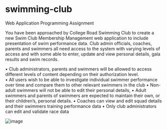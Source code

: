 # swimming-club
Web Application Programming Assignment

You have been approached by College Road Swimming Club to create a new Swim Club Membership Management web application to include presentation of swim performance data. Club admin officials, coaches, parents and swimmers all need access to the system with varying levels of access and with some able to enter, update and view personal details, gala results and swim records.

•	Club administrators, parents and swimmers will be allowed to access different levels of content depending on their authorization level.  
•	All users wish to be able to investigate individual swimmer performance over time and compare them to other relevant swimmers in the club 
•	Non-adult swimmers will not be able to edit their personal details, 
•	Adult swimmers and parents of swimmers are expected to maintain their own, or their children’s, personal details. 
•	Coaches can view and edit squad details and their swimmers training performance data
•	Only club administrators can edit and validate race data

![image](https://user-images.githubusercontent.com/18504987/229364056-ad65a329-57bf-435b-b97b-851c87f85f20.png)
